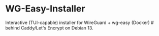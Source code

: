 # WG-Easy-Installer
Interactive (TUI-capable) installer for WireGuard + wg-easy (Docker) # behind Caddy/Let's Encrypt on Debian 13.
